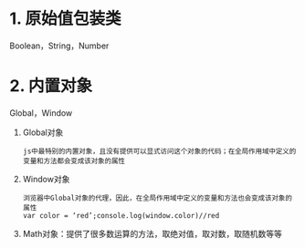 # 1.	原始值包装类

Boolean，String，Number

# 2.	内置对象

Global，Window

1. Global对象

   ```
   js中最特别的内置对象，且没有提供可以显式访问这个对象的代码；在全局作用域中定义的变量和方法都会变成该对象的属性
   ```

2. Window对象

   ```
   浏览器中Global对象的代理，因此，在全局作用域中定义的变量和方法也会变成该对象的属性
   var color = ‘red’;console.log(window.color)//red
   ```

3. Math对象：提供了很多数运算的方法，取绝对值，取对数，取随机数等等